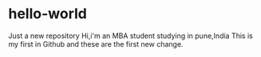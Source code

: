 # hello-world
Just a new repository
Hi,i'm an MBA student studying in pune,India
This is my first in Github and these are the first new change.
